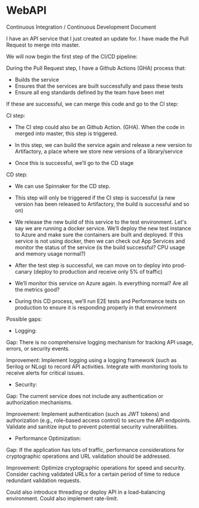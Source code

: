 # WebAPI
Continuous Integration / Continuous Development Document

I have an API service that I just created an update for. I have made the Pull Request to merge into master.

We will now begin the first step of the CI/CD pipeline:

During the Pull Request step, I have a Github Actions (GHA) process that:

- Builds the service
- Ensures that the services are built successfully and pass these tests
- Ensure all eng standards defined by the team have been met

If these are successful, we can merge this code and go to the CI step:

CI step:

- The CI step could also be an Github Action. (GHA). When the code in merged into master, this step is triggered.

- In this step, we can build the service again and release a new version to Artifactory, a place where we store new versions of a library/service

- Once this is successful, we’ll go to the CD stage

CD step:

- We can use Spinnaker for the CD step. 

- This step will only be triggered if the CI step is successful (a new version has been released to Artifactory, the build is successful and so on)

- We release the new build of this service to the test environment. Let's say we are running a docker service. We’ll deploy the new test instance to Azure and make sure the containers are built and deployed. If this service is not using docker, then we can check out App Services and monitor the status of the service (is the build successful? CPU usage and memory usage normal?)

- After the test step is successful, we can move on to deploy into prod-canary (deploy to production and receive only 5% of traffic)

- We’ll monitor this service on Azure again. Is everything normal? Are all the metrics good?

- During this CD process, we’ll run E2E tests and Performance tests on production to ensure it is responding properly in that environment

Possible gaps:

- Logging:

Gap: There is no comprehensive logging mechanism for tracking API usage, errors, or security events.

Improvement: Implement logging using a  logging framework (such as Serilog or NLog) to record API activities. Integrate with monitoring tools to receive alerts for critical issues.

- Security:

Gap: The current service does not include any authentication or authorization mechanisms.

Improvement: Implement authentication (such as JWT tokens) and authorization (e.g., role-based access control) to secure the API endpoints. Validate and sanitize input to prevent potential security vulnerabilities.

- Performance Optimization:

Gap: If the application has lots of traffic, performance considerations for cryptographic operations and URL validation should be addressed. 

Improvement: Optimize cryptographic operations for speed and security. Consider caching validated URLs for a certain period of time to reduce redundant validation requests.

Could also introduce threading or deploy API in a load-balancing environment. Could also implement rate-limit. 
